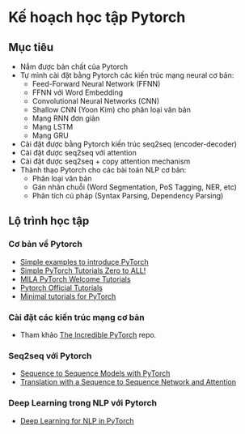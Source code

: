 # Kế hoạch học tập Pytorch

## Mục tiêu

- Nắm được bản chất của Pytorch
- Tự mình cài đặt bằng Pytorch các kiến trúc mạng neural cơ bản:
    + Feed-Forward Neural Network (FFNN)
    + FFNN với Word Embedding
    + Convolutional Neural Networks (CNN)
    + Shallow CNN (Yoon Kim) cho phân loại văn bản
    + Mạng RNN đơn giản
    + Mạng LSTM
    + Mạng GRU
- Cài đặt được bằng Pytorch kiến trúc seq2seq (encoder-decoder)
- Cài đặt được seq2seq với attention
- Cài đặt được seq2seq + copy attention mechanism
- Thành thạo Pytorch cho các bài toán NLP cơ bản:
    + Phân loại văn bản
    + Gán nhãn chuỗi (Word Segmentation, PoS Tagging, NER, etc)
    + Phân tích cú pháp (Syntax Parsing, Dependency Parsing)

## Lộ trình học tập

### Cơ bản về Pytorch

- [Simple examples to introduce PyTorch](https://github.com/jcjohnson/pytorch-examples)
- [Simple PyTorch Tutorials Zero to ALL!](https://github.com/hunkim/PyTorchZeroToAll)
- [MILA PyTorch Welcome Tutorials](https://github.com/mila-udem/welcome_tutorials)
- [Pytorch Official Tutorials](http://pytorch.org/tutorials/)
- [Minimal tutorials for PyTorch](https://github.com/vinhkhuc/PyTorch-Mini-Tutorials)

### Cài đặt các kiến trúc mạng cơ bản

- Tham khảo [The Incredible PyTorch](https://github.com/ritchieng/the-incredible-pytorch) repo.

### Seq2seq với Pytorch

- [Sequence to Sequence Models with PyTorch](https://github.com/MaximumEntropy/Seq2Seq-PyTorch)
- [Translation with a Sequence to Sequence Network and Attention](https://github.com/spro/practical-pytorch/blob/master/seq2seq-translation/seq2seq-translation.ipynb)

### Deep Learning trong NLP với Pytorch

- [Deep Learning for NLP in PyTorch](https://github.com/rguthrie3/DeepLearningForNLPInPytorch)